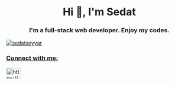 <h1 align="center">Hi 👋, I'm Sedat</h1>
<h3 align="center">I'm a full-stack web developer. Enjoy my codes.</h3>

<p align="left"> <a href="https://github.com/ryo-ma/github-profile-trophy"><img src="https://github-profile-trophy.vercel.app/?username=sedatseyyar" alt="sedatseyyar" />

<h3 align="left">Connect with me:</h3>
<p align="left">
<a href="https://www.linkedin.com/in/sedatseyyar/" target="blank"><img align="center" src="https://raw.githubusercontent.com/rahuldkjain/github-profile-readme-generator/master/src/images/icons/Social/linked-in-alt.svg" alt="https://www.linkedin.com/in/sedatseyyar/" height="30" width="40" /></a>
</p>
